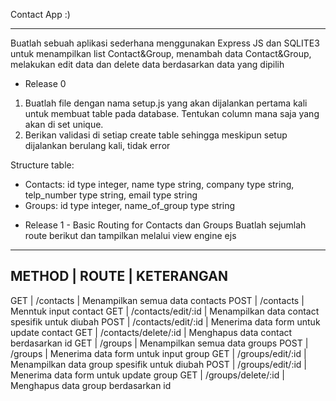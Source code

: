 Contact App :) 

---------------------------
Buatlah sebuah aplikasi sederhana menggunakan Express JS dan SQLITE3 untuk
menampilkan list Contact&Group, menambah data Contact&Group,
melakukan edit data dan delete data berdasarkan data yang dipilih

- Release 0
1. Buatlah file dengan nama setup.js yang akan dijalankan pertama kali untuk membuat
table pada database. Tentukan column mana saja yang akan di set unique.
2. Berikan validasi di setiap create table sehingga meskipun setup dijalankan berulang
kali, tidak error

Structure table:
* Contacts: id type integer, name type string, company type string, telp_number type string, email type string
* Groups: id type integer, name_of_group type string

- Release 1 - Basic Routing for Contacts dan Groups
Buatlah sejumlah route berikut dan tampilkan melalui view engine ejs
----------------------------------------------------------------------
METHOD | ROUTE                | KETERANGAN
----------------------------------------------------------------------
GET    | /contacts            | Menampilkan semua data contacts
POST   | /contacts            | Menntuk input contact
GET    | /contacts/edit/:id   | Menampilkan data contact spesifik untuk diubah
POST   | /contacts/edit/:id   | Menerima data form untuk update contact
GET    | /contacts/delete/:id | Menghapus data contact berdasarkan id
GET    | /groups              | Menampilkan semua data groups
POST   | /groups              | Menerima data form untuk input group
GET    | /groups/edit/:id     | Menampilkan data group spesifik untuk diubah
POST   | /groups/edit/:id     | Menerima data form untuk update group
GET    | /groups/delete/:id   | Menghapus data group berdasarkan id
